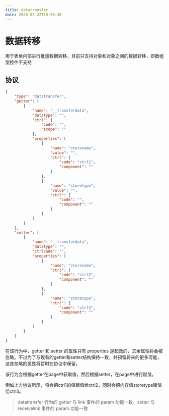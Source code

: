 ```yaml
---
title: datatransfer
date: 2020-05-22T15:58:30
---
```


# 数据转移

用于表单内部进行批量数据转移，目前只支持对象和对象之间的数据转移，即数组型控件不支持

## 协议

```json
{
    "type": "datatransfer",
    "getter": [
        {
            "name": "__transferdata",
            "datatype": "",
            "ctrl": {
                "code": "",
                "scope": ""
            },
            "properties": [
                {
                    "name": "storename",
                    "value": "",
                    "ctrl": {
                        "code": "ctrl1",
                        "component": ""
                    }
                },
                {
                    "name": "storetype",
                    "value": "",
                    "ctrl": {
                        "code": "",
                        "component": ""
                    }
                }
            ]
        }
    ],
    "setter": [
        {
            "name": "__transferdata",
            "datatype": "",
            "ctrlcode": "",
            "properties": [
                {
                    "name": "storename",
                    "ctrl": {
                        "code": "ctrl2",
                        "component": ""
                    }
                },
                {
                    "name": "storetype",
                    "ctrl": {
                        "code": "ctrl3",
                        "component": ""
                    }
                }
            ]
        }
    ]
}
```

在该行为中，getter 和 setter 的属性只有 properties 是起效的，其余属性将会被忽略。不过为了与现有的getter和setter结构保持一致，并预留将来的更多可能，这些忽略的属性将暂时在协议中保留。

该行为会根据getter在page中获取值，然后根据setter，在page中进行赋值。

例如上方协议所示，将会把ctrl1的值赋值给ctrl2，同时会把内存值storetype赋值给ctrl3。

> datatransfer 行为的 getter 与 link 事件的 param 功能一致，setter 与 receivelink 事件的 param 功能一致